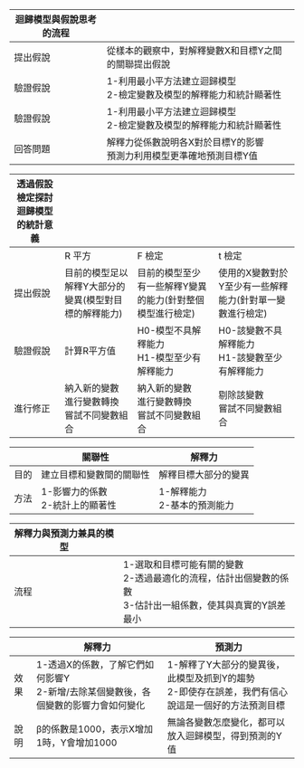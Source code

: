 迴歸模型與假說思考的流程 | | 
------------ | -------------
提出假說 | 從樣本的觀察中，對解釋變數X和目標Y之間的關聯提出假說
驗證假說 | 1-利用最小平方法建立迴歸模型<br>2-檢定變數及模型的解釋能力和統計顯著性
驗證假說 | 1-利用最小平方法建立迴歸模型<br>2-檢定變數及模型的解釋能力和統計顯著性
回答問題 | 解釋力從係數說明各X對於目標Y的影響<br>預測力利用模型更準確地預測目標Y值 

透過假設檢定探討迴歸模型的統計意義 | |  | | 
------------ | ----------- | -------------- | -------------
 |  | R 平方 | F 檢定 | t 檢定
提出假說 | 目前的模型足以解釋Y大部分的變異(模型對目標的解釋能力) | 目前的模型至少有一些解釋Y變異的能力(針對整個模型進行檢定) | 使用的X變數對於Y至少有一些解釋能力(針對單一變數進行檢定)
驗證假說 | 計算R平方值 |H0-模型不具解釋能力<br> H1-模型至少有解釋能力|H0-該變數不具解釋能力<br>H1-該變數至少有解釋能力
進行修正 | 納入新的變數<br>進行變數轉換<br>嘗試不同變數組合|納入新的變數<br>進行變數轉換<br>嘗試不同變數組合|剔除該變數<br>嘗試不同變數組合

 |  | 關聯性 |解釋力
-------------- | ----- | ----- 
目的 |建立目標和變數間的關聯性 | 解釋目標大部分的變異 
方法 |1-影響力的係數<br>2-統計上的顯著性| 1-解釋能力<br>2-基本的預測能力

解釋力與預測力兼具的模型 |  | 
-------------- | ----- | 
流程 | 1-選取和目標可能有關的變數<br>2-透過最適化的流程，估計出個變數的係數<br>3-估計出一組係數，使其與真實的Y誤差最小

 |  | 解釋力 | 預測力 
-------------- | ----- | ----- 
效果| 1-透過X的係數，了解它們如何影響Y<br>2-新增/去除某個變數後，各個變數的影響力會如何變化| 1-解釋了Y大部分的變異後，此模型及抓到Y的趨勢<br>2-即使存在誤差，我們有信心說這是一個好的方法預測目標
說明 | β的係數是1000，表示X增加1時，Y會增加1000 | 無論各變數怎麼變化，都可以放入迴歸模型，得到預測的Y值
